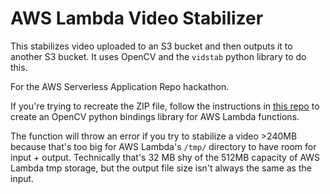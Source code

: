 # AWS Lambda Video Stabilizer

This stabilizes video uploaded to an S3 bucket and then outputs it to another S3
bucket. It uses OpenCV and the `vidstab` python library to do this.

For the AWS Serverless Application Repo hackathon.

If you're trying to recreate the ZIP file, follow the instructions in [this repo][1]
to create an OpenCV python bindings library for AWS Lambda functions.

The function will throw an error if you try to stabilize a video >240MB because
that's too big for AWS Lambda's `/tmp/` directory to have room for input + output.
Technically that's 32 MB shy of the 512MB capacity of AWS Lambda tmp storage, but
the output file size isn't always the same as the input.

[1]: https://github.com/aeddi/aws-lambda-python-opencv